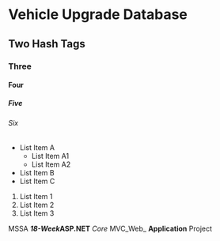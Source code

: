 # Vehicle Upgrade Database
## Two Hash Tags
### Three
#### Four
##### Five
###### Six

* List Item A
  * List Item A1
  * List Item A2
* List Item B
* List Item C

1. List Item 1
1. List Item 2
1. List Item 3

MSSA *__18-Week__*__ASP.NET__ *Core* MVC_Web_ **Application** Project 

